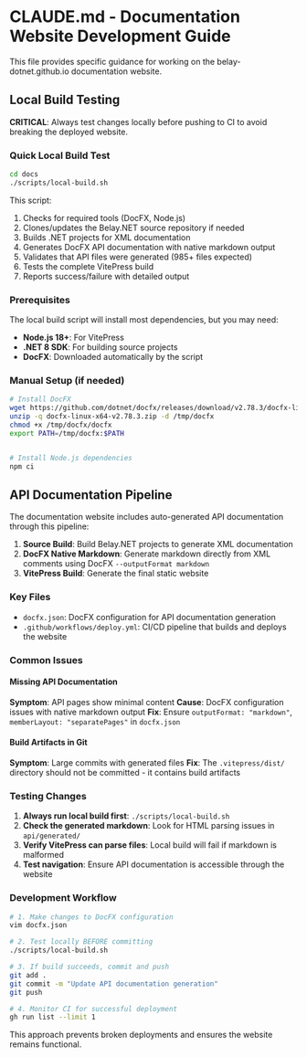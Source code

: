 # CLAUDE.md - Documentation Website Development Guide

This file provides specific guidance for working on the belay-dotnet.github.io documentation website.

## Local Build Testing

**CRITICAL**: Always test changes locally before pushing to CI to avoid breaking the deployed website.

### Quick Local Build Test

```bash
cd docs
./scripts/local-build.sh
```

This script:
1. Checks for required tools (DocFX, Node.js)
2. Clones/updates the Belay.NET source repository if needed
3. Builds .NET projects for XML documentation
4. Generates DocFX API documentation with native markdown output
5. Validates that API files were generated (985+ files expected)
6. Tests the complete VitePress build
7. Reports success/failure with detailed output

### Prerequisites

The local build script will install most dependencies, but you may need:

- **Node.js 18+**: For VitePress
- **.NET 8 SDK**: For building source projects
- **DocFX**: Downloaded automatically by the script

### Manual Setup (if needed)

```bash
# Install DocFX
wget https://github.com/dotnet/docfx/releases/download/v2.78.3/docfx-linux-x64-v2.78.3.zip
unzip -q docfx-linux-x64-v2.78.3.zip -d /tmp/docfx
chmod +x /tmp/docfx/docfx
export PATH=/tmp/docfx:$PATH


# Install Node.js dependencies
npm ci
```

## API Documentation Pipeline

The documentation website includes auto-generated API documentation through this pipeline:

1. **Source Build**: Build Belay.NET projects to generate XML documentation
2. **DocFX Native Markdown**: Generate markdown directly from XML comments using DocFX `--outputFormat markdown`
3. **VitePress Build**: Generate the final static website

### Key Files

- `docfx.json`: DocFX configuration for API documentation generation
- `.github/workflows/deploy.yml`: CI/CD pipeline that builds and deploys the website

### Common Issues

#### Missing API Documentation
**Symptom**: API pages show minimal content
**Cause**: DocFX configuration issues with native markdown output
**Fix**: Ensure `outputFormat: "markdown"`, `memberLayout: "separatePages"` in `docfx.json`

#### Build Artifacts in Git
**Symptom**: Large commits with generated files
**Fix**: The `.vitepress/dist/` directory should not be committed - it contains build artifacts

### Testing Changes

1. **Always run local build first**: `./scripts/local-build.sh`
2. **Check the generated markdown**: Look for HTML parsing issues in `api/generated/`
3. **Verify VitePress can parse files**: Local build will fail if markdown is malformed
4. **Test navigation**: Ensure API documentation is accessible through the website

### Development Workflow

```bash
# 1. Make changes to DocFX configuration
vim docfx.json

# 2. Test locally BEFORE committing
./scripts/local-build.sh

# 3. If build succeeds, commit and push
git add .
git commit -m "Update API documentation generation"
git push

# 4. Monitor CI for successful deployment
gh run list --limit 1
```

This approach prevents broken deployments and ensures the website remains functional.